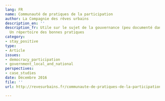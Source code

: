 ```yaml
---
lang: FR
name: Communauté de pratiques de la participation
author: La Compagnie des rêves urbains
description_en: ''
description_fr: Utile sur le sujet de la gouvernance (peu documenté dans la BDD).
  Un répertoire des bonnes pratiques
category:
- stay_positive
type:
- Article
issues:
- democracy_participation
- government_local_and_national
perspectives:
- case_studies
date: Décembre 2016
file: ''
url: http://revesurbains.fr/communaute-de-pratiques-de-la-participation/

---
```

